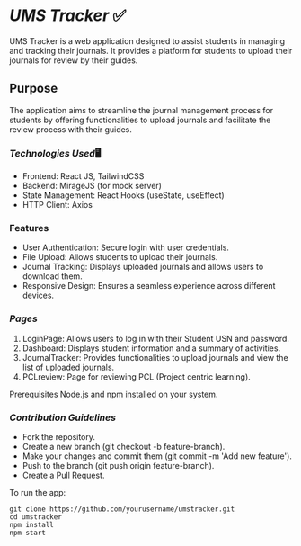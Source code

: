 # *UMS Tracker* :white_check_mark:
UMS Tracker is a web application designed to assist students in managing and tracking their journals. It provides a platform for students to upload their journals for review by their guides.

## **Purpose**
The application aims to streamline the journal management process for students by offering functionalities to upload journals and facilitate the review process with their guides.

### *Technologies Used*:desktop_computer:
- Frontend: React JS, TailwindCSS
- Backend: MirageJS (for mock server)
- State Management: React Hooks (useState, useEffect)
- HTTP Client: Axios
  
### Features
- User Authentication: Secure login with user credentials.
- File Upload: Allows students to upload their journals.
- Journal Tracking: Displays uploaded journals and allows users to download them.
- Responsive Design: Ensures a seamless experience across different devices.

### *Pages*
1. LoginPage: Allows users to log in with their Student USN and password.
2. Dashboard: Displays student information and a summary of activities.
3. JournalTracker: Provides functionalities to upload journals and view the list of uploaded journals.
4. PCLreview: Page for reviewing PCL (Project centric learning).


Prerequisites
Node.js and npm installed on your system.


### *Contribution Guidelines*
 - Fork the repository.
 - Create a new branch (git checkout -b feature-branch).
 - Make your changes and commit them (git commit -m 'Add new feature').
 - Push to the branch (git push origin feature-branch).
 - Create a Pull Request.

To run the app:
~~~
git clone https://github.com/yourusername/umstracker.git
cd umstracker
npm install
npm start
~~~
